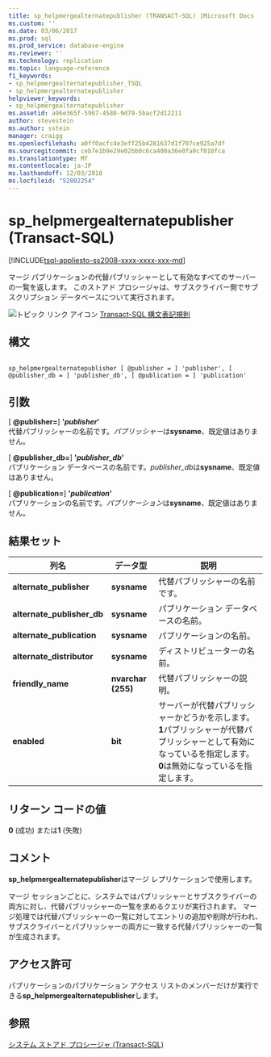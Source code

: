 ```yaml
---
title: sp_helpmergealternatepublisher (TRANSACT-SQL) |Microsoft Docs
ms.custom: ''
ms.date: 03/06/2017
ms.prod: sql
ms.prod_service: database-engine
ms.reviewer: ''
ms.technology: replication
ms.topic: language-reference
f1_keywords:
- sp_helpmergealternatepublisher_TSQL
- sp_helpmergealternatepublisher
helpviewer_keywords:
- sp_helpmergealternatepublisher
ms.assetid: a96e365f-5967-4580-9d79-5bacf2d12211
author: stevestein
ms.author: sstein
manager: craigg
ms.openlocfilehash: a0ff0acfc4e3eff25b4281637d1f707ce925a7df
ms.sourcegitcommit: ceb7e1b9e29e02bb0c6ca400a36e0fa9cf010fca
ms.translationtype: MT
ms.contentlocale: ja-JP
ms.lasthandoff: 12/03/2018
ms.locfileid: "52802254"
---
```

# <a name="sphelpmergealternatepublisher-transact-sql"></a>sp_helpmergealternatepublisher (Transact-SQL)
[!INCLUDE[tsql-appliesto-ss2008-xxxx-xxxx-xxx-md](../../includes/tsql-appliesto-ss2008-xxxx-xxxx-xxx-md.md)]

  マージ パブリケーションの代替パブリッシャーとして有効なすべてのサーバーの一覧を返します。 このストアド プロシージャは、サブスクライバー側でサブスクリプション データベースについて実行されます。  
  
 ![トピック リンク アイコン](../../database-engine/configure-windows/media/topic-link.gif "トピック リンク アイコン") [Transact-SQL 構文表記規則](../../t-sql/language-elements/transact-sql-syntax-conventions-transact-sql.md)  
  
## <a name="syntax"></a>構文  
  
```  
  
sp_helpmergealternatepublisher [ @publisher = ] 'publisher', [ @publisher_db = ] 'publisher_db', [ @publication = ] 'publication'  
```  
  
## <a name="arguments"></a>引数  
 [ **@publisher=**] **'***publisher***'**  
 代替パブリッシャーの名前です。*パブリッシャー*は**sysname**、既定値はありません。  
  
 [ **@publisher_db=**] **'***publisher_db***'**  
 パブリケーション データベースの名前です。*publisher_db*は**sysname**、既定値はありません。  
  
 [ **@publication=**] **'***publication***'**  
 パブリケーションの名前です。*パブリケーション*は**sysname**、既定値はありません。  
  
## <a name="result-sets"></a>結果セット  
  
|列名|データ型|説明|  
|-----------------|---------------|-----------------|  
|**alternate_publisher**|**sysname**|代替パブリッシャーの名前です。|  
|**alternate_publisher_db**|**sysname**|パブリケーション データベースの名前。|  
|**alternate_publication**|**sysname**|パブリケーションの名前。|  
|**alternate_distributor**|**sysname**|ディストリビューターの名前。|  
|**friendly_name**|**nvarchar (255)**|代替パブリッシャーの説明。|  
|**enabled**|**bit**|サーバーが代替パブリッシャーかどうかを示します。 **1**パブリッシャーが代替パブリッシャーとして有効になっているを指定します。 **0**は無効になっているを指定します。|  
  
## <a name="return-code-values"></a>リターン コードの値  
 **0** (成功) または**1** (失敗)  
  
## <a name="remarks"></a>コメント  
 **sp_helpmergealternatepublisher**はマージ レプリケーションで使用します。  
  
 マージ セッションごとに、システムではパブリッシャーとサブスクライバーの両方に対し、代替パブリッシャーの一覧を求めるクエリが実行されます。 マージ処理では代替パブリッシャーの一覧に対してエントリの追加や削除が行われ、サブスクライバーとパブリッシャーの両方に一致する代替パブリッシャーの一覧が生成されます。  
  
## <a name="permissions"></a>アクセス許可  
 パブリケーションのパブリケーション アクセス リストのメンバーだけが実行できる**sp_helpmergealternatepublisher**します。  
  
## <a name="see-also"></a>参照  
 [システム ストアド プロシージャ &#40;Transact-SQL&#41;](../../relational-databases/system-stored-procedures/system-stored-procedures-transact-sql.md)  
  
  
